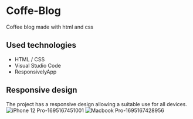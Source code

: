 # Coffe-Blog
Coffee blog made with html and css


## Used technologies

- HTML / CSS
- Visual Studio Code
- ResponsivelyApp

## Responsive design

The project has a responsive design allowing a suitable use for all devices.
![iPhone 12 Pro-1695167451001](https://github.com/Alvaroo-CG/Coffe-Blog/assets/136039132/bc4b49c2-6c47-44a3-b156-8de60caf3483)
![Macbook Pro-1695167428956](https://github.com/Alvaroo-CG/Coffe-Blog/assets/136039132/7165e135-0b82-48c8-84b7-a7abaae9b26d)
